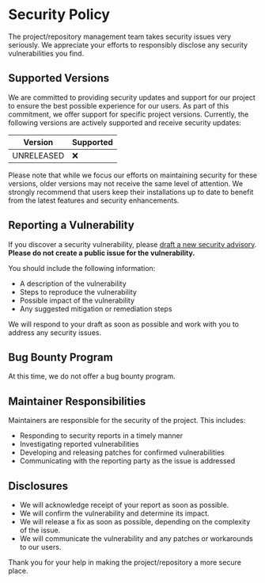 # Security Policy

The project/repository management team takes security issues very seriously. We appreciate your efforts to responsibly disclose any security vulnerabilities you find.

## Supported Versions

We are committed to providing security updates and support for our project to ensure the best possible experience for our users. 
As part of this commitment, we offer support for specific project versions. Currently, the following versions are actively supported and receive security updates:

| Version      | Supported          |
| ------------ | ------------------ |
| UNRELEASED   | :x:                |

Please note that while we focus our efforts on maintaining security for these versions, older versions may not receive the same level of attention. 
We strongly recommend that users keep their installations up to date to benefit from the latest features and security enhancements.

## Reporting a Vulnerability

If you discover a security vulnerability, please [draft a new security advisory](https://github.com/WehrWolff/babel/security/advisories/new). <br>
**Please do not create a public issue for the vulnerability.**

You should include the following information:

- A description of the vulnerability
- Steps to reproduce the vulnerability
- Possible impact of the vulnerability
- Any suggested mitigation or remediation steps

We will respond to your draft as soon as possible and work with you to address any security issues.

## Bug Bounty Program

At this time, we do not offer a bug bounty program.

## Maintainer Responsibilities

Maintainers are responsible for the security of the project. This includes:

- Responding to security reports in a timely manner
- Investigating reported vulnerabilities
- Developing and releasing patches for confirmed vulnerabilities
- Communicating with the reporting party as the issue is addressed

## Disclosures

- We will acknowledge receipt of your report as soon as possible.
- We will confirm the vulnerability and determine its impact.
- We will release a fix as soon as possible, depending on the complexity of the issue.
- We will communicate the vulnerability and any patches or workarounds to our users.

Thank you for your help in making the project/repository a more secure place.
